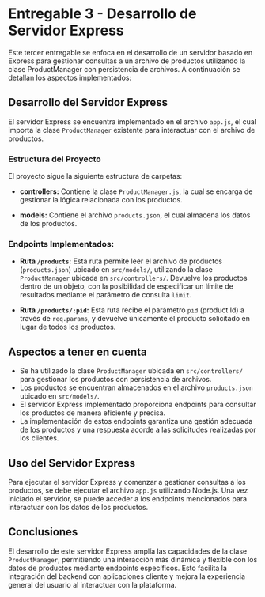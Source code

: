 # Entregable 3 - Desarrollo de Servidor Express

Este tercer entregable se enfoca en el desarrollo de un servidor basado en Express para gestionar consultas a un archivo de productos utilizando la clase ProductManager con persistencia de archivos. A continuación se detallan los aspectos implementados:

## Desarrollo del Servidor Express

El servidor Express se encuentra implementado en el archivo `app.js`, el cual importa la clase `ProductManager` existente para interactuar con el archivo de productos.

### Estructura del Proyecto

El proyecto sigue la siguiente estructura de carpetas:


- **controllers:** Contiene la clase `ProductManager.js`, la cual se encarga de gestionar la lógica relacionada con los productos.

- **models:** Contiene el archivo `products.json`, el cual almacena los datos de los productos.

### Endpoints Implementados:

- **Ruta `/products`:** Esta ruta permite leer el archivo de productos (`products.json`) ubicado en `src/models/`, utilizando la clase `ProductManager` ubicada en `src/controllers/`. Devuelve los productos dentro de un objeto, con la posibilidad de especificar un límite de resultados mediante el parámetro de consulta `limit`.

- **Ruta `/products/:pid`:** Esta ruta recibe el parámetro `pid` (product Id) a través de `req.params`, y devuelve únicamente el producto solicitado en lugar de todos los productos.

## Aspectos a tener en cuenta

- Se ha utilizado la clase `ProductManager` ubicada en `src/controllers/` para gestionar los productos con persistencia de archivos.
- Los productos se encuentran almacenados en el archivo `products.json` ubicado en `src/models/`.
- El servidor Express implementado proporciona endpoints para consultar los productos de manera eficiente y precisa.
- La implementación de estos endpoints garantiza una gestión adecuada de los productos y una respuesta acorde a las solicitudes realizadas por los clientes.

## Uso del Servidor Express

Para ejecutar el servidor Express y comenzar a gestionar consultas a los productos, se debe ejecutar el archivo `app.js` utilizando Node.js. Una vez iniciado el servidor, se puede acceder a los endpoints mencionados para interactuar con los datos de los productos.

## Conclusiones

El desarrollo de este servidor Express amplía las capacidades de la clase `ProductManager`, permitiendo una interacción más dinámica y flexible con los datos de productos mediante endpoints específicos. Esto facilita la integración del backend con aplicaciones cliente y mejora la experiencia general del usuario al interactuar con la plataforma.
